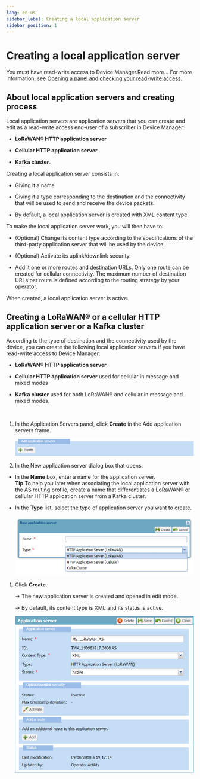 ```yaml
---
lang: en-us
sidebar_label: Creating a local application server
sidebar_position: 1
---
```


# Creating a local application server

You must have read-write access to Device Manager.Read more\... For more
information, see [Opening a panel and checking your read-write access](../use-interface.md#opening-a-panel-and-checking-your-read-write-access).

## About local application servers and creating process

Local application servers are application servers that you can create
and edit as a read-write access end-user of a subscriber in Device
Manager:

- **LoRaWAN® HTTP application server**

- **Cellular HTTP application server**

- **Kafka cluster**.

Creating a local application server consists in:

- Giving it a name

- Giving it a type corresponding to the destination and the connectivity
  that will be used to send and receive the device packets.

- By default, a local application server is created with XML content
  type.

To make the local application server work, you will then have to:

- (Optional) Change its content type according to the specifications of
  the third-party application server that will be used by the device.

- (Optional) Activate its uplink/downlink security.

- Add it one or more routes and destination URLs. Only one route can be
  created for cellular connectivity. The maximum number of destination
  URLs per route is defined according to the routing strategy by your
  operator.

When created, a local application server is active.

## Creating a LoRaWAN® or a cellular HTTP application server or a Kafka cluster

According to the type of destination and the connectivity used by the
device, you can create the following local application servers if you
have read-write access to Device Manager:

- **LoRaWAN® HTTP application server**

- **Cellular HTTP application server** used for cellular in message and
  mixed modes

- **Kafka cluster** used for both LoRaWAN® and cellular in message and
  mixed modes.

 

1.  In the Application Servers panel, click **Create** in the Add
    application servers frame.

    ![](./_images/creating-a-lorawan-or-a-cellular.png)

2.  In the New application server dialog box that opens:

- In the **Name** box, enter a name for the application server.  
  **Tip** To help you later when associating the local application
  server with the AS routing profile, create a name that differentiates
  a LoRaWAN® or cellular HTTP application server from a Kafka cluster.

- In the **Type** list, select the type of application server you want
  to create.

  ![](./_images/creating-a-lorawan-or-a-cellular-1.png)

1.  Click **Create**.

    -\> The new application server is created and opened in edit mode.

    -\> By default, its content type is XML and its status is active.

    ![](./_images/creating-a-lorawan-or-a-cellular-2.png)

